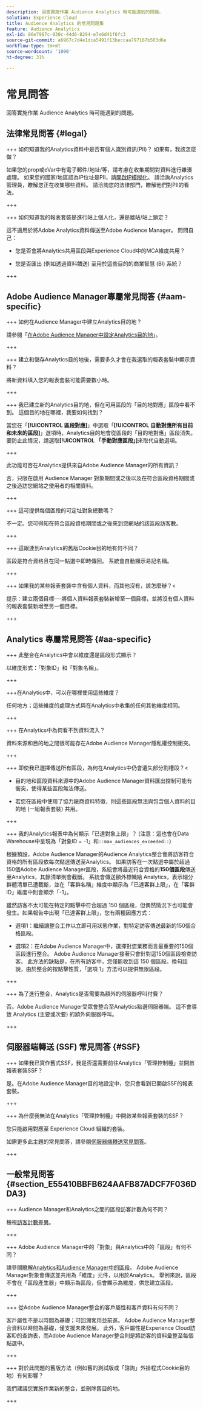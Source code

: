 ```yaml
---
description: 回答實施作業 Audience Analytics 時可能遇到的問題。
solution: Experience Cloud
title: Audience Analytics 的常見問題集
feature: Audience Analytics
exl-id: 86e7967c-030c-44d6-8294-e7e6d41f6fc3
source-git-commit: a6967c7d4e1dca5491f13beccaa797167b503d6e
workflow-type: tm+mt
source-wordcount: '1090'
ht-degree: 31%

---
```


# 常見問答

回答實施作業 Audience Analytics 時可能遇到的問題。

## 法律常見問答 {#legal}

+++ 如何知道我的Analytics資料中是否有個人識別資訊(PII)？ 如果有，我該怎麼做？

如果您的prop或eVar中有電子郵件/地址/等，請考慮在收集期間對資料進行雜湊處理。 如果您的國家/地區認為IP位址是PII，請[開啟IP模糊化](/help/admin/tools/exclude-ip.md)。 請洽詢Analytics管理員，瞭解您正在收集哪些資料。 請洽詢您的法律部門，瞭解他們對PII的看法。

+++

+++ 如何知道我的報表套裝是進行站上個人化，還是離站/站上鎖定？

這不適用於將Adobe Analytics資料傳送至Adobe Audience Manager。 問問自己：

* 您是否會將Analytics共用區段與Experience Cloud中的MCA維度共用？

* 您是否匯出 (例如透過資料饋送) 至用於這些目的的商業智慧 (BI) 系統？

+++

## Adobe Audience Manager專屬常見問答 {#aam-specific}

+++ 如何在Audience Manager中建立Analytics目的地？

請參閱「[在Adobe Audience Manager中設定Analytics目的地](https://experienceleague.adobe.com/docs/audience-manager/user-guide/features/destinations/experience-cloud-destinations/create-analytics-destination.html?lang=zh-Hant)」。

+++

+++ 建立和儲存Analytics目的地後，需要多久才會在我選取的報表套裝中顯示資料？

將新資料填入您的報表套裝可能需要數小時。

+++

+++ 我已建立新的Analytics目的地，但在可用區段的「目的地對應」區段中看不到。 這個目的地在哪裡，我要如何找到？

當您在「**[!UICONTROL 區段對應]**」中選取「**[!UICONTROL 自動對應所有目前和未來的區段]**」選項時，Analytics目的地會從區段的「目的地對應」區段消失。 要防止此情況，請選取&#x200B;**[!UICONTROL 「手動對應區段」]**&#x200B;來取代自動選項。

+++

此功能可否在Analytics提供來自Adobe Audience Manager的所有資訊？

否，只限在啟用 Audience Manager 對象期間或之後以及在符合區段資格期間或之後造訪您網站之使用者的相關資料。

+++

+++ 這可提供每個區段的可定址對象總數嗎？

不一定。您可得知在符合區段資格期間或之後來到您網站的該區段訪客數。

+++

+++ 這跟連到Analytics的舊版Cookie目的地有何不同？

區段是符合資格且在同一點選中即時傳回。 系統會自動顯示易記名稱。

+++

+++ 如果我的某些報表套裝中含有個人資料，而其他沒有，該怎麼辦？&lt;

提示：建立兩個目標──將個人資料報表套裝新增至一個目標，並將沒有個人資料的報表套裝新增至另一個目標。

+++

## Analytics 專屬常見問答 {#aa-specific}

+++ 此整合在Analytics中會以維度還是區段形式顯示？

以維度形式：「對象ID」和「對象名稱」。

+++

+++在Analytics中，可以在哪裡使用這些維度？

任何地方；這些維度的處理方式與在Analytics中收集的任何其他維度相同。

+++

+++ 在Analytics中為何看不到資料流入？

資料來源和目的地之間很可能存在Adobe Audience Manager隱私權控制衝突。

+++

+++ 即使我已選擇傳送所有區段，為何在Analytics中仍會遺失部分割槽段？&lt;

* 目的地和區段資料來源中的Adobe Audience Manager資料匯出控制可能有衝突，使得某些區段無法傳送。

* 若您在區段中使用了協力廠商資料特徵，則這些區段無法與包含個人資料的目的地 (一組報表套裝) 共用。

+++

+++ 我的Analytics報表中為何顯示「已達對象上限」？ (注意：這也會在Data Warehouse中呈現為「對象ID = -1」和`::max_audiences_exceeded::`)

根據預設，Adobe Audience Manager的Audience Analytics整合會將訪客符合資格的所有區段依每次點選傳送至Analytics。 如果訪客在一次點選中屬於超過150個Adobe Audience Manager區段，系統會將最近符合資格的&#x200B;**150個區段**&#x200B;傳送至Analytics，其餘清單則會截斷。 系統會傳送額外標幟給 Analytics，表示細分群體清單已遭截斷，並在「客群名稱」維度中顯示為「已達客群上限」，在「客群 ID」維度中則會顯示「-1」。

雖然訪客不太可能在特定的點擊中符合超過 150 個區段，但偶然情況下也可能會發生。如果報告中出現「已達客群上限」，您有兩種因應方式：

* 選項1：繼續讓整合工作以立即可用狀態作業，對特定訪客傳送最新的150個合格區段。

* 選項2：在Adobe Audience Manager中，選擇對您業務而言最重要的150個區段進行整合。 Adobe Audience Manager接著只會針對這150個區段檢查訪客。 此方法的缺點是，在所有訪客中，您僅能收到這 150 個區段。換句話說，由於整合的按點擊性質，「選項 1」方法可以提供無限區段。

+++

+++ 為了進行整合，Analytics是否需要為額外的伺服器呼叫付費？

否。Adobe Audience Manager受眾會整合至Analytics點選伺服器端。 這不會導致 Analytics (主要或次要) 的額外伺服器呼叫。

+++

## 伺服器端轉送 (SSF) 常見問答 {#SSF}

+++ 如果我已實作舊式SSF，我是否還需要前往Analytics「管理控制檯」並開啟報表套裝SSF？

是。在Adobe Audience Manager目的地設定中，您只會看到已開啟SSF的報表套裝。

+++

+++ 為什麼我無法在Analytics「管理控制檯」中開啟某些報表套裝的SSF？

您只能啟用對應至 Experience Cloud 組織的套裝。

如需更多此主題的常見問答，請參閱[伺服器端轉送常見問答](/help/admin/tools/manage-rs/edit-settings/general/c-server-side-forwarding/ssf-faq.md)。

+++

## 一般常見問答 {#section_E55410BBFB624AAFB87ADCF7F036DDA3}

+++ Audience Manager和Analytics之間的區段訪客計數為何不同？

檢視[訪客計數差異](/help/integrate/c-audience-analytics/visitor-count-reconciliation.md)。

+++

+++ Adobe Audience Manager中的「對象」與Analytics中的「區段」有何不同？

請參閱[瞭解Analytics和Audience Manager中的區段](/help/integrate/c-audience-analytics/aam-analytics-segments.md)。 Adobe Audience Manager對象會傳送並共用為「維度」元件，以用於Analytics。 舉例來說，區段不會在「區段產生器」中顯示為區段，但會顯示為維度，供您建立區段。

+++

+++ 從Adobe Audience Manager整合的客戶屬性和客戶資料有何不同？

客戶屬性不是以時間為基礎；可回溯套用並前進。 Adobe Audience Manager整合資料以時間為基礎，僅支援未來發展。 此外，客戶屬性是Experience Cloud訪客ID的查詢表，而Adobe Audience Manager整合則是將訪客的資料彙整至每個點選中。

+++

+++ 對於此問題的舊版方法（例如舊的測試版或「諮詢」外掛程式Cookie目的地）有何影響？

我們建議您實施作業新的整合，並刪除舊目的地。

+++
